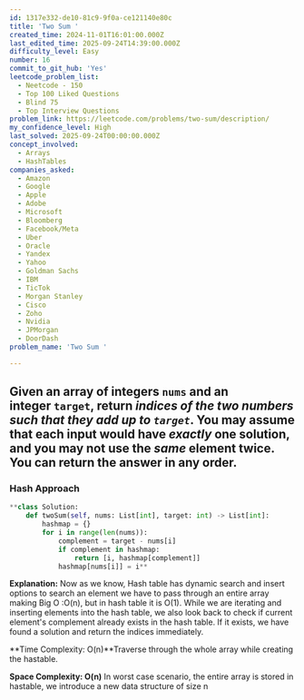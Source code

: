 ```yaml
---
id: 1317e332-de10-81c9-9f0a-ce121140e80c
title: 'Two Sum '
created_time: 2024-11-01T16:01:00.000Z
last_edited_time: 2025-09-24T14:39:00.000Z
difficulty_level: Easy
number: 16
commit_to_git_hub: 'Yes'
leetcode_problem_list:
  - Neetcode - 150
  - Top 100 Liked Questions
  - Blind 75
  - Top Interview Questions
problem_link: https://leetcode.com/problems/two-sum/description/
my_confidence_level: High
last_solved: 2025-09-24T00:00:00.000Z
concept_involved:
  - Arrays
  - HashTables
companies_asked:
  - Amazon
  - Google
  - Apple
  - Adobe
  - Microsoft
  - Bloomberg
  - Facebook/Meta
  - Uber
  - Oracle
  - Yandex
  - Yahoo
  - Goldman Sachs
  - IBM
  - TicTok
  - Morgan Stanley
  - Cisco
  - Zoho
  - Nvidia
  - JPMorgan
  - DoorDash
problem_name: 'Two Sum '

---
```


## Given an array of integers `nums` and an integer `target`, return *indices of the two numbers such that they add up to* *`target`*. You may assume that each input would have ***exactly*** **one solution**, and you may not use the *same* element twice. You can return the answer in any order.

### Hash Approach

```python
**class Solution:
    def twoSum(self, nums: List[int], target: int) -> List[int]:
        hashmap = {}
        for i in range(len(nums)):
            complement = target - nums[i]
            if complement in hashmap:
                return [i, hashmap[complement]]
            hashmap[nums[i]] = i**
```

**Explanation:** Now as we know, Hash table has dynamic search and insert options to search an element we have to pass through an entire array making Big O :O(n), but in hash table it is O(1).
While we are iterating and inserting elements into the hash table, we also look back to check if current element's complement already exists in the hash table. If it exists, we have found a solution and return the indices immediately.

\*\*Time Complexity: O(n)\*\*Traverse through the whole array while creating the hastable.

**Space Complexity: O(n)** In worst case scenario, the entire array is stored in hastable, we introduce a new data structure of size n

